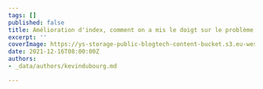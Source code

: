 ```yaml
---
tags: []
published: false
title: Amélioration d'index, comment on a mis le doigt sur le problème ?
excerpt: ''
coverImage: https://ys-storage-public-blogtech-content-bucket.s3.eu-west-3.amazonaws.com/10-optimization-request@2x.png
date: 2021-12-16T08:00:00Z
authors:
- _data/authors/kevindubourg.md

---
```

